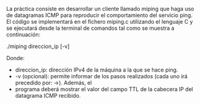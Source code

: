 La práctica consiste en desarrollar un cliente llamado miping que haga uso de datagramas ICMP para
reproducir el comportamiento del servicio ping. El código se implementará en el fichero miping.c
utilizando el lenguaje C y se ejecutará desde la terminal de comandos tal como se muestra a continuación:

./miping direccion_ip [-v]

Donde:
  - direccion_ip: dirección IPv4 de la máquina a la que se hace ping.
  - -v (opcional): permite informar de los pasos realizados (cada uno irá precedido por: ->). Además, el
  - programa deberá mostrar el valor del campo TTL de la cabecera IP del datagrama ICMP recibido.
